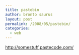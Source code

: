 ```yaml
---
title: pastebin
author: bronto saurus
layout: post
permalink: /2008/05/pastebin/
categories:
  - web
---
```

<a href="http://somestuff.pastecode.com/" target="_blank" >http://somestuff.pastecode.com/</a>